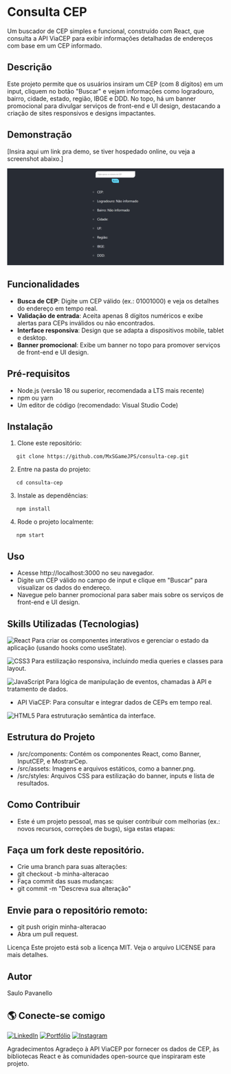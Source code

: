 # Consulta CEP

Um buscador de CEP simples e funcional, construído com React, que consulta a API ViaCEP para exibir informações detalhadas de endereços com base em um CEP informado.

## Descrição
Este projeto permite que os usuários insiram um CEP (com 8 dígitos) em um input, cliquem no botão "Buscar" e vejam informações como logradouro, bairro, cidade, estado, região, IBGE e DDD. No topo, há um banner promocional para divulgar serviços de front-end e UI design, destacando a criação de sites responsivos e designs impactantes.

## Demonstração
[Insira aqui um link pra demo, se tiver hospedado online, ou veja a screenshot abaixo.]

![Screenshot do Consulta CEP](https://github.com/MxSGameJPS/consulta-cep/blob/main/imagem_2025-02-23_123637866.png?raw=true)

## Funcionalidades
- **Busca de CEP**: Digite um CEP válido (ex.: 01001000) e veja os detalhes do endereço em tempo real.
- **Validação de entrada**: Aceita apenas 8 dígitos numéricos e exibe alertas para CEPs inválidos ou não encontrados.
- **Interface responsiva**: Design que se adapta a dispositivos mobile, tablet e desktop.
- **Banner promocional**: Exibe um banner no topo para promover serviços de front-end e UI design.

## Pré-requisitos
- Node.js (versão 18 ou superior, recomendada a LTS mais recente)
- npm ou yarn
- Um editor de código (recomendado: Visual Studio Code)

## Instalação
1. Clone este repositório:
```
   git clone https://github.com/MxSGameJPS/consulta-cep.git
```
2. Entre na pasta do projeto:
```
   cd consulta-cep
```
3. Instale as dependências:

```
   npm install
```
4. Rode o projeto localmente:
```
   npm start
```

## Uso
- Acesse http://localhost:3000 no seu navegador.
- Digite um CEP válido no campo de input e clique em "Buscar" para visualizar os dados do endereço.
- Navegue pelo banner promocional para saber mais sobre os serviços de front-end e UI design.

## Skills Utilizadas (Tecnologias)

![React](https://img.shields.io/badge/React-20232A?style=for-the-badge&logo=react&logoColor=61DAFB)
Para criar os componentes interativos e gerenciar o estado da aplicação (usando hooks como useState).

![CSS3](https://img.shields.io/badge/CSS3-1572B6?style=for-the-badge&logo=css3&logoColor=white)
Para estilização responsiva, incluindo media queries e classes para layout.

![JavaScript](https://img.shields.io/badge/JavaScript-F7DF1E?style=for-the-badge&logo=javascript&logoColor=black)
Para lógica de manipulação de eventos, chamadas à API e tratamento de dados.


- API ViaCEP: Para consultar e integrar dados de CEPs em tempo real.

![HTML5](https://img.shields.io/badge/HTML5-E34F26?style=for-the-badge&logo=html5&logoColor=white)
Para estruturação semântica da interface.

## Estrutura do Projeto
- /src/components: Contém os componentes React, como Banner, InputCEP, e MostrarCep.
- /src/assets: Imagens e arquivos estáticos, como a banner.png.
- /src/styles: Arquivos CSS para estilização do banner, inputs e lista de resultados.

## Como Contribuir
- Este é um projeto pessoal, mas se quiser contribuir com melhorias (ex.: novos recursos, correções de bugs), siga estas etapas:

## Faça um fork deste repositório.
- Crie uma branch para suas alterações:
- git checkout -b minha-alteracao
- Faça commit das suas mudanças:
- git commit -m "Descreva sua alteração"

## Envie para o repositório remoto:
- git push origin minha-alteracao
- Abra um pull request.

Licença
Este projeto está sob a licença MIT. Veja o arquivo LICENSE para mais detalhes.

## Autor
Saulo Pavanello 

## 🌎 Conecte-se comigo  
[![LinkedIn](https://img.shields.io/badge/LinkedIn-0A66C2?style=flat&logo=linkedin&logoColor=white)](https://www.linkedin.com/in/saulopavanello/) 
[![Portfólio](https://img.shields.io/badge/Portfolio-000000?style=flat&logo=web&logoColor=white)](https://github.com/MxSGameJPS) 
[![Instagram](https://img.shields.io/badge/Instagram-E4405F?style=flat&logo=instagram&logoColor=white)](https://www.instagram.com/mxsgamejps/)


Agradecimentos
Agradeço à API ViaCEP por fornecer os dados de CEP, às bibliotecas React e às comunidades open-source que inspiraram este projeto.

